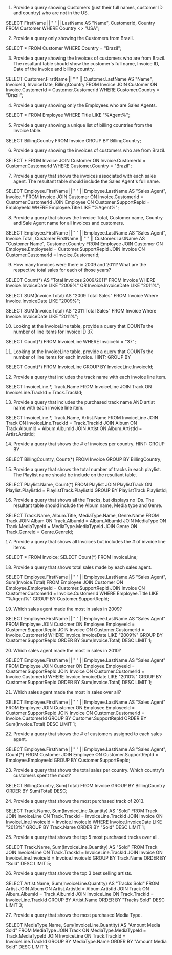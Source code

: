 1) Provide a query showing Customers (just their full names, customer ID and country) who are not in the US.

SELECT FirstName || " " || LastName AS "Name", CustomerId, Country FROM Customer
WHERE Country <> "USA";

2) Provide a query only showing the Customers from Brazil.

SELECT * FROM Customer
WHERE Country = "Brazil";

3) Provide a query showing the Invoices of customers who are from Brazil. The resultant table should show the customer's full name, Invoice ID, Date of the invoice and billing country.

SELECT Customer.FirstName || " " || Customer.LastName AS "Name", InvoiceId, InvoiceDate, BillingCountry FROM Invoice
JOIN Customer ON Invoice.CustomerId = Customer.CustomerId
WHERE Customer.Country = "Brazil";

4) Provide a query showing only the Employees who are Sales Agents.

SELECT * FROM Employee
WHERE Title LIKE "%Agent%";

5) Provide a query showing a unique list of billing countries from the Invoice table.

SELECT BillingCountry FROM Invoice
GROUP BY BillingCountry;

6) Provide a query showing the invoices of customers who are from Brazil.

SELECT * FROM Invoice
JOIN Customer ON Invoice.CustomerId = Customer.CustomerId
WHERE Customer.Country = "Brazil";

7) Provide a query that shows the invoices associated with each sales agent. The resultant table should include the Sales Agent's full name.

SELECT Employee.FirstName || " " || Employee.LastName AS "Sales Agent", Invoice.* FROM Invoice
JOIN Customer ON Invoice.CustomerId = Customer.CustomerId
JOIN Employee ON Customer.SupportRepId = EmployeeId
WHERE Employee.Title LIKE "%Agent%";

8) Provide a query that shows the Invoice Total, Customer name, Country and Sale Agent name for all invoices and customers.

SELECT Employee.FirstName || " " || Employee.LastName AS "Sales Agent", Invoice.Total, Customer.FirstName || " " || Customer.LastName AS "Customer Name", Customer.Country FROM Employee
JOIN Customer ON Employee.EmployeeId = Customer.SupportRepId
JOIN Invoice ON Customer.CustomerId = Invoice.CustomerId;

9) How many Invoices were there in 2009 and 2011? What are the respective total sales for each of those years?

SELECT Count(*) AS "Total Invoices 2009/2011" FROM Invoice
WHERE Invoice.InvoiceDate LIKE "2009%" OR Invoice.InvoiceDate LIKE "2011%";

SELECT SUM(Invoice.Total) AS "2009 Total Sales" FROM Invoice
Where Invoice.InvoiceDate LIKE "2009%";

SELECT SUM(Invoice.Total) AS "2011 Total Sales" FROM Invoice
Where Invoice.InvoiceDate LIKE "2011%";

10) Looking at the InvoiceLine table, provide a query that COUNTs the number of line items for Invoice ID 37.

SELECT Count(*) FROM InvoiceLine
WHERE InvoiceId = "37";

11) Looking at the InvoiceLine table, provide a query that COUNTs the number of line items for each Invoice. HINT: GROUP BY

SELECT Count(*) FROM InvoiceLine
GROUP BY InvoiceLine.InvoiceId;

12) Provide a query that includes the track name with each invoice line item.

SELECT InvoiceLine.*, Track.Name FROM InvoiceLine
JOIN Track ON InvoiceLine.TrackId = Track.TrackId;

13) Provide a query that includes the purchased track name AND artist name with each invoice line item.

SELECT InvoiceLine.*, Track.Name, Artist.Name FROM InvoiceLine
JOIN Track ON InvoiceLine.TrackId = Track.TrackId
JOIN Album ON Track.AlbumId = Album.AlbumId
JOIN Artist ON Album.ArtistId = Artist.ArtistId;

14) Provide a query that shows the # of invoices per country. HINT: GROUP BY

SELECT BillingCountry, Count(*) FROM Invoice
GROUP BY BillingCountry;

15) Provide a query that shows the total number of tracks in each playlist. The Playlist name should be include on the resultant table.

SELECT Playlist.Name, Count(*) FROM Playlist
JOIN PlaylistTrack ON Playlist.PlaylistId = PlaylistTrack.PlaylistId
GROUP BY PlaylistTrack.PlaylistId;

16) Provide a query that shows all the Tracks, but displays no IDs. The resultant table should include the Album name, Media type and Genre.

SELECT Track.Name, Album.Title, MediaType.Name, Genre.Name FROM Track
JOIN Album ON Track.AlbumId = Album.AlbumId
JOIN MediaType ON Track.MediaTypeId = MediaType.MediaTypeId
JOIN Genre ON Track.GenreId = Genre.GenreId;

17) Provide a query that shows all Invoices but includes the # of invoice line items.

SELECT * FROM Invoice;
SELECT Count(*) FROM InvoiceLine;

18) Provide a query that shows total sales made by each sales agent.

SELECT Employee.FirstName || " " || Employee.LastName AS "Sales Agent", Sum(Invoice.Total) FROM Employee
JOIN Customer ON Employee.EmployeeId = Customer.SupportRepId
JOIN Invoice ON Customer.CustomerId = Invoice.CustomerId
WHERE Employee.Title LIKE "%Agent%"
GROUP BY Customer.SupportRepId;

19) Which sales agent made the most in sales in 2009?

SELECT Employee.FirstName || " " || Employee.LastName AS "Sales Agent" FROM Employee
JOIN Customer ON Employee.EmployeeId = Customer.SupportRepId
JOIN Invoice ON Customer.CustomerId = Invoice.CustomerId
WHERE Invoice.InvoiceDate LIKE "2009%"
GROUP BY Customer.SupportRepId
ORDER BY Sum(Invoice.Total) DESC
LIMIT 1;

20) Which sales agent made the most in sales in 2010?

SELECT Employee.FirstName || " " || Employee.LastName AS "Sales Agent" FROM Employee
JOIN Customer ON Employee.EmployeeId = Customer.SupportRepId
JOIN Invoice ON Customer.CustomerId = Invoice.CustomerId
WHERE Invoice.InvoiceDate LIKE "2010%"
GROUP BY Customer.SupportRepId
ORDER BY Sum(Invoice.Total) DESC
LIMIT 1;

21) Which sales agent made the most in sales over all?

SELECT Employee.FirstName || " " || Employee.LastName AS "Sales Agent" FROM Employee
JOIN Customer ON Employee.EmployeeId = Customer.SupportRepId
JOIN Invoice ON Customer.CustomerId = Invoice.CustomerId
GROUP BY Customer.SupportRepId
ORDER BY Sum(Invoice.Total) DESC
LIMIT 1;

22) Provide a query that shows the # of customers assigned to each sales agent.

SELECT Employee.FirstName || " " || Employee.LastName AS "Sales Agent", Count(*) FROM Customer
JOIN Employee ON Customer.SupportRepId = Employee.EmployeeId
GROUP BY Customer.SupportRepId;

23) Provide a query that shows the total sales per country. Which country's customers spent the most?

SELECT BillingCountry, Sum(Total) FROM Invoice
GROUP BY BillingCountry
ORDER BY Sum(Total) DESC;

24) Provide a query that shows the most purchased track of 2013.

SELECT Track.Name, Sum(InvoiceLine.Quantity) AS "Sold" FROM Track
JOIN InvoiceLine ON Track.TrackId = InvoiceLine.TrackId
JOIN Invoice ON InvoiceLine.InvoiceId = Invoice.InvoiceId
WHERE Invoice.InvoiceDate LIKE "2013%"
GROUP BY Track.Name
ORDER BY "Sold" DESC
LIMIT 1;

25) Provide a query that shows the top 5 most purchased tracks over all.

SELECT Track.Name, Sum(InvoiceLine.Quantity) AS "Sold" FROM Track
JOIN InvoiceLine ON Track.TrackId = InvoiceLine.TrackId
JOIN Invoice ON InvoiceLine.InvoiceId = Invoice.InvoiceId
GROUP BY Track.Name
ORDER BY "Sold" DESC
LIMIT 5;

26) Provide a query that shows the top 3 best selling artists.

SELECT Artist.Name, Sum(InvoiceLine.Quantity) AS "Tracks Sold" FROM Artist
JOIN Album ON Artist.ArtistId = Album.ArtistId
JOIN Track ON Album.AlbumId = Track.AlbumId
JOIN InvoiceLine ON Track.TrackId = InvoiceLine.TrackId
GROUP BY Artist.Name
ORDER BY "Tracks Sold" DESC
LIMIT 3;

27) Provide a query that shows the most purchased Media Type.

SELECT MediaType.Name, Sum(InvoiceLine.Quantity) AS "Amount Media Sold" FROM MediaType
JOIN Track ON MediaType.MediaTypeId = Track.MediaTypeId
JOIN InvoiceLine ON Track.TrackId = InvoiceLine.TrackId
GROUP BY MediaType.Name
ORDER BY "Amount Media Sold" DESC
LIMIT 1;









